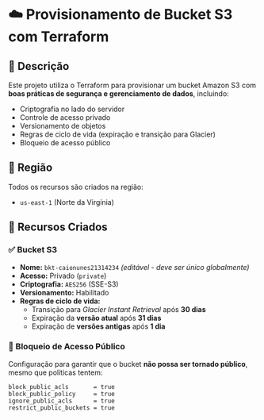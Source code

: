 # ☁️ Provisionamento de Bucket S3 com Terraform

## 📄 Descrição

Este projeto utiliza o Terraform para provisionar um bucket Amazon S3 com **boas práticas de segurança e gerenciamento de dados**, incluindo:

- Criptografia no lado do servidor
- Controle de acesso privado
- Versionamento de objetos
- Regras de ciclo de vida (expiração e transição para Glacier)
- Bloqueio de acesso público

## 📍 Região

Todos os recursos são criados na região:

- `us-east-1` (Norte da Virgínia)

## 🔐 Recursos Criados

### ✅ Bucket S3

- **Nome:** `bkt-caionunes21314234` *(editável - deve ser único globalmente)*
- **Acesso:** Privado (`private`)
- **Criptografia:** `AES256` (SSE-S3)
- **Versionamento:** Habilitado
- **Regras de ciclo de vida:**
  - Transição para *Glacier Instant Retrieval* após **30 dias**
  - Expiração da **versão atual** após **31 dias**
  - Expiração de **versões antigas** após **1 dia**

### 🚫 Bloqueio de Acesso Público

Configuração para garantir que o bucket **não possa ser tornado público**, mesmo que políticas tentem:

```hcl
block_public_acls       = true
block_public_policy     = true
ignore_public_acls      = true
restrict_public_buckets = true
